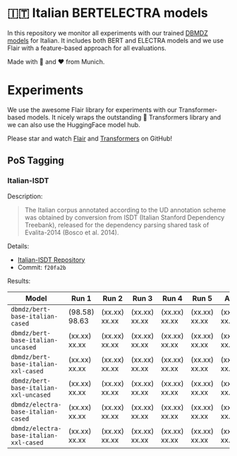 # 🇮🇹 Italian BERTELECTRA models

In this repository we monitor all experiments with our trained [DBMDZ models](https://github.com/dbmdz/berts)
for Italian. It includes both BERT and ELECTRA models and we use Flair with a feature-based approach
for all evaluations.

Made with 🤗 and ❤️ from Munich.

# Experiments

We use the awesome Flair library for experiments with our Transformer-based models.
It nicely wraps the outstanding 🤗 Transformers library and we can also use the
HuggingFace model hub.

Please star and watch [Flair](https://github.com/flairNLP/flair) and [Transformers](https://github.com/huggingface/transformers)
on GitHub!

## PoS Tagging

### Italian-ISDT

Description:

> The Italian corpus annotated according to the UD annotation scheme was obtained by conversion
> from ISDT (Italian Stanford Dependency Treebank), released for the dependency parsing shared
> task of Evalita-2014 (Bosco et al. 2014).

Details:

* [Italian-ISDT Repository](https://github.com/UniversalDependencies/UD_Italian-ISDT)
* Commit: `f20fa2b`

Results:

| Model                                  | Run 1         | Run 2         | Run 3         | Run 4         | Run 5         | Avg.
| -------------------------------------- | ------------- | ------------- | ------------- | ------------- | ------------- | ------------- |
| `dbmdz/bert-base-italian-cased`        | (98.58) 98.63 | (xx.xx) xx.xx | (xx.xx) xx.xx | (xx.xx) xx.xx | (xx.xx) xx.xx | (xx.xx) xx.xx |
| `dbmdz/bert-base-italian-uncased`      | (xx.xx) xx.xx | (xx.xx) xx.xx | (xx.xx) xx.xx | (xx.xx) xx.xx | (xx.xx) xx.xx | (xx.xx) xx.xx |
| `dbmdz/bert-base-italian-xxl-cased`    | (xx.xx) xx.xx | (xx.xx) xx.xx | (xx.xx) xx.xx | (xx.xx) xx.xx | (xx.xx) xx.xx | (xx.xx) xx.xx |
| `dbmdz/bert-base-italian-xxl-uncased`  | (xx.xx) xx.xx | (xx.xx) xx.xx | (xx.xx) xx.xx | (xx.xx) xx.xx | (xx.xx) xx.xx | (xx.xx) xx.xx |
| `dbmdz/electra-base-italian-cased`     | (xx.xx) xx.xx | (xx.xx) xx.xx | (xx.xx) xx.xx | (xx.xx) xx.xx | (xx.xx) xx.xx | (xx.xx) xx.xx |
| `dbmdz/electra-base-italian-xxl-cased` | (xx.xx) xx.xx | (xx.xx) xx.xx | (xx.xx) xx.xx | (xx.xx) xx.xx | (xx.xx) xx.xx | (xx.xx) xx.xx |